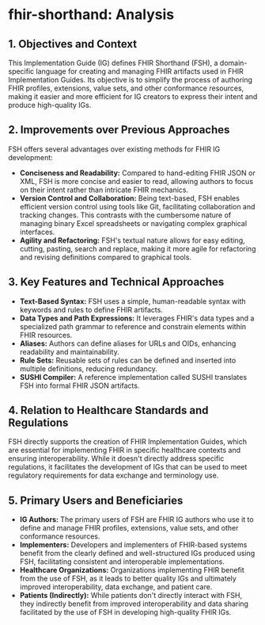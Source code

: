 # fhir-shorthand: Analysis

## 1. Objectives and Context

This Implementation Guide (IG) defines FHIR Shorthand (FSH), a domain-specific language for creating and managing FHIR artifacts used in FHIR Implementation Guides. Its objective is to simplify the process of authoring FHIR profiles, extensions, value sets, and other conformance resources, making it easier and more efficient for IG creators to express their intent and produce high-quality IGs. 

## 2. Improvements over Previous Approaches

FSH offers several advantages over existing methods for FHIR IG development:

- **Conciseness and Readability:** Compared to hand-editing FHIR JSON or XML, FSH is more concise and easier to read, allowing authors to focus on their intent rather than intricate FHIR mechanics.
- **Version Control and Collaboration:** Being text-based, FSH enables efficient version control using tools like Git, facilitating collaboration and tracking changes. This contrasts with the cumbersome nature of managing binary Excel spreadsheets or navigating complex graphical interfaces.
- **Agility and Refactoring:** FSH's textual nature allows for easy editing, cutting, pasting, search and replace, making it more agile for refactoring and revising definitions compared to graphical tools.

## 3. Key Features and Technical Approaches

- **Text-Based Syntax:** FSH uses a simple, human-readable syntax with keywords and rules to define FHIR artifacts.
- **Data Types and Path Expressions:**  It leverages FHIR's data types and a specialized path grammar to reference and constrain elements within FHIR resources.
- **Aliases:**  Authors can define aliases for URLs and OIDs, enhancing readability and maintainability.
- **Rule Sets:** Reusable sets of rules can be defined and inserted into multiple definitions, reducing redundancy.
- **SUSHI Compiler:** A reference implementation called SUSHI translates FSH into formal FHIR JSON artifacts.

## 4. Relation to Healthcare Standards and Regulations

FSH directly supports the creation of FHIR Implementation Guides, which are essential for implementing FHIR in specific healthcare contexts and ensuring interoperability. While it doesn't directly address specific regulations, it facilitates the development of IGs that can be used to meet regulatory requirements for data exchange and terminology use.

## 5. Primary Users and Beneficiaries

- **IG Authors:** The primary users of FSH are FHIR IG authors who use it to define and manage FHIR profiles, extensions, value sets, and other conformance resources.
- **Implementers:**  Developers and implementers of FHIR-based systems benefit from the clearly defined and well-structured IGs produced using FSH, facilitating consistent and interoperable implementations.
- **Healthcare Organizations:**  Organizations implementing FHIR benefit from the use of FSH, as it leads to better quality IGs and ultimately improved interoperability, data exchange, and patient care. 
- **Patients (Indirectly):**  While patients don't directly interact with FSH, they indirectly benefit from improved interoperability and data sharing facilitated by the use of FSH in developing high-quality FHIR IGs. 
